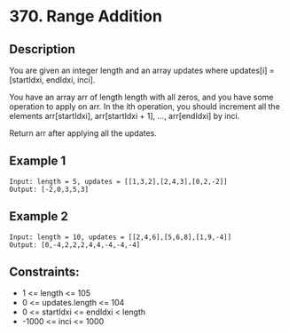 # 370. Range Addition

## Description

You are given an integer length and an array updates where updates[i] = [startIdxi, endIdxi, inci].

You have an array arr of length length with all zeros, and you have some operation to apply on arr. In the ith operation, you should increment all the elements arr[startIdxi], arr[startIdxi + 1], ..., arr[endIdxi] by inci.

Return arr after applying all the updates.

## Example 1

```
Input: length = 5, updates = [[1,3,2],[2,4,3],[0,2,-2]]
Output: [-2,0,3,5,3]
```

## Example 2

```
Input: length = 10, updates = [[2,4,6],[5,6,8],[1,9,-4]]
Output: [0,-4,2,2,2,4,4,-4,-4,-4]
```

## Constraints:

* 1 <= length <= 105
* 0 <= updates.length <= 104
* 0 <= startIdxi <= endIdxi < length
* -1000 <= inci <= 1000


